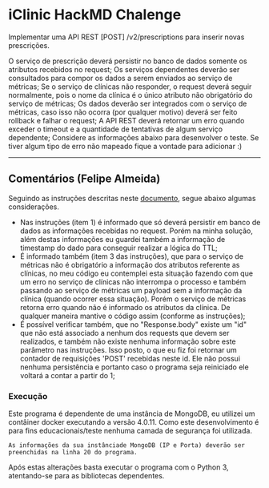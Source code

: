 # iClinic HackMD Chalenge

Implementar uma API REST [POST] /v2/prescriptions para inserir novas prescrições.

O serviço de prescrição deverá persistir no banco de dados somente os atributos recebidos no request;
Os serviços dependentes deverão ser consultados para compor os dados a serem enviados ao serviço de métricas;
Se o serviço de clínicas não responder, o request deverá seguir normalmente, pois o nome da clínica é o único atributo não obrigatório do serviço de métricas;
Os dados deverão ser integrados com o serviço de métricas, caso isso não ocorra (por qualquer motivo) deverá ser feito rollback e falhar o request;
A API REST deverá retornar um erro quando exceder o timeout e a quantidade de tentativas de algum serviço dependente;
Considere as informações abaixo para desenvolver o teste. Se tiver algum tipo de erro não mapeado fique a vontade para adicionar :)

----

## Comentários (Felipe Almeida)

Seguindo as instruções descritas neste [documento](https://hackmd.io/@pX9Js4-PQPyDJikx2c84JQ/SkrdPmct4?type=view#Servi%C3%A7os-dependentes), segue abaixo algumas considerações.

* Nas instruções (item 1) é informado que só deverá persistir em banco de dados as informações recebidas no request. Porém na minha solução, além destas informações eu guardei também a informação de timestamp do dado para conseguir realizar a lógica do TTL;
* É informado também (item 3 das instruções), que para o serviço de métricas não é obrigatório a informação dos atributos referente as clínicas, no meu código eu contemplei esta situação fazendo com que um erro no serviço de clínicas não interrompa o processo e também passando ao serviço de métricas um payload sem a informação da clínica (quando ocorrer essa situação). Porém o serviço de métricas retorna erro quando não é informado os atributos da clínica. De qualquer maneira mantive o código assim (conforme as instruções);
* É possível verificar também, que no "Response.body" existe um "id" que não está associado a nenhum dos requests que devem ser realizados, e também não existe nenhuma informação sobre este parâmetro nas instruções. Isso posto, o que eu fiz foi retornar um contador de requisições 'POST' recebidas neste id. Ele não possui nenhuma persistência e portanto caso o programa seja reiniciado ele voltará a contar a partir do 1;

### Execução
Este programa é dependente de uma instância de MongoDB, eu utilizei um contâiner docker executando a versão 4.0.11. Como este desenvolvimento é para fins educacionais/teste nenhuma camada de segurança foi utilizada.

```
As informações da sua instânciade MongoDB (IP e Porta) deverão ser preenchidas na linha 20 do programa.
```

Após estas alterações basta executar o programa com o Python 3, atentando-se para as bibliotecas dependentes.